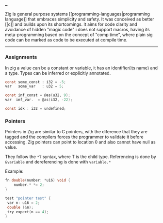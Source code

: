 ### _
Zig is general purpose systems [[programming-languages|programming language]] that embraces simplicity and safety. It was conceived as better [[c]] and builds upon its shortcomings. It aims for code clarity and avoidance of hidden "magic code" i does not support macros, having its meta-programming based on the concept of "comp time", where plain sig code can be marked as code to be executed at compile time. 

---
### Assignments
In zig a value can be a constant or variable, it has an identifier(its name) and a type. Types can be inferred or explicitly annotated.

```c title="values.zig"
const some_const : i32 = -5;
var   some_var   : u32 = 5;

const inf_const = @as(u32, 9);
var  inf_var.  = @as(i32, -22);

const idk : i32 = undefined;
```

### Pointers
Pointers in Zig are similar to C pointers, with the diference that they are tagged and the compilers forces the programmer to validate it before accessing. Zig pointers can point to location 0 and also cannot have null as value.

They follow the `*T` syntax, where T is the child type. Referencing is done by `&variable` and dereferencing is done with `variable.*`

Example:
```c fold title=pointers.zig
fn double(number: *u16) void {
    number.* *= 2;
}

test "pointer test" {
 var n: u16 = 2;
 double (&n);
 try expect(n == 4);
}
```
